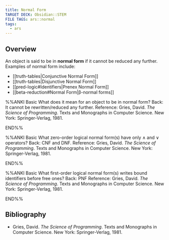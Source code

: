 ```yaml
---
title: Normal Form
TARGET DECK: Obsidian::STEM
FILE TAGS: ars::normal
tags:
  - ars
---
```


## Overview

An object is said to be in **normal form** if it cannot be reduced any further. Examples of normal form include:

* [[truth-tables|Conjunctive Normal Form]]
* [[truth-tables|Disjunctive Normal Form]]
* [[pred-logic#Identifiers|Prenex Normal Form]]
* [[beta-reduction#Normal Form|β-normal forms]]

%%ANKI
Basic
What does it mean for an object to be in normal form?
Back: It cannot be rewritten/reduced any further.
Reference: Gries, David. *The Science of Programming*. Texts and Monographs in Computer Science. New York: Springer-Verlag, 1981.
<!--ID: 1707675146194-->
END%%

%%ANKI
Basic
What zero-order logical normal form(s) have only $\land$ and $\lor$ operators?
Back: CNF and DNF.
Reference: Gries, David. *The Science of Programming*. Texts and Monographs in Computer Science. New York: Springer-Verlag, 1981.
<!--ID: 1707675369145-->
END%%

%%ANKI
Basic
What first-order logical normal form(s) writes bound identifiers before free ones?
Back: PNF
Reference: Gries, David. *The Science of Programming*. Texts and Monographs in Computer Science. New York: Springer-Verlag, 1981.
<!--ID: 1707675369187-->
END%%

## Bibliography

* Gries, David. *The Science of Programming*. Texts and Monographs in Computer Science. New York: Springer-Verlag, 1981.